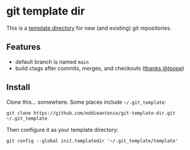 git template dir
================

This is a [template directory][template] for new (and existing) git
repositories.

Features
--------

 - default branch is named `main`
 - build ctags after commits, merges, and checkouts ([thanks @tpope][ctags])

Install
-------

Clone this... somewhere. Some places include `~/.git_template`:

    git clone https://github.com/eddieantonio/git-template-dir.git ~/.git_template

Then configure it as your template directory:

    git config --global init.templatedir '~/.git_template/template'


[template]: https://git-scm.com/docs/git-init/2.2.3#_template_directory
[ctags]: https://tbaggery.com/2011/08/08/effortless-ctags-with-git.html
